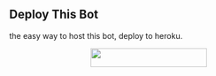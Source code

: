 

## Deploy This Bot
the easy way to host this bot, deploy to heroku.
<p align="center"><a href="https://heroku.com/deploy?template=https://github.com/higio97/LiveChat"> <img src="https://img.shields.io/badge/Deploy%20To%20Heroku-blueviolet?style=for-the-badge&logo=heroku" width="210" height="34.45"/></a></p>

